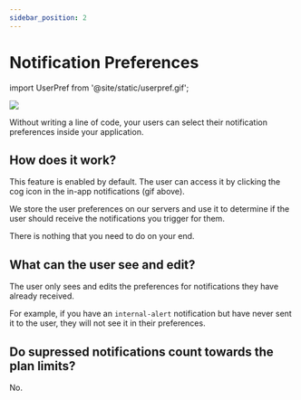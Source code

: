 ```yaml
---
sidebar_position: 2
---
```


# Notification Preferences

import UserPref from '@site/static/userpref.gif';

<img src={UserPref} />

Without writing a line of code, your users can select their notification preferences inside your application.

## How does it work?

This feature is enabled by default. The user can access it by clicking the cog icon in the in-app notifications (gif above).

We store the user preferences on our servers and use it to determine if the user should receive the notifications you trigger for them.

There is nothing that you need to do on your end.

## What can the user see and edit?

The user only sees and edits the preferences for notifications they have already received.

For example, if you have an `internal-alert` notification but have never sent it to the user, they will not see it in their preferences.

## Do supressed notifications count towards the plan limits?

No.
